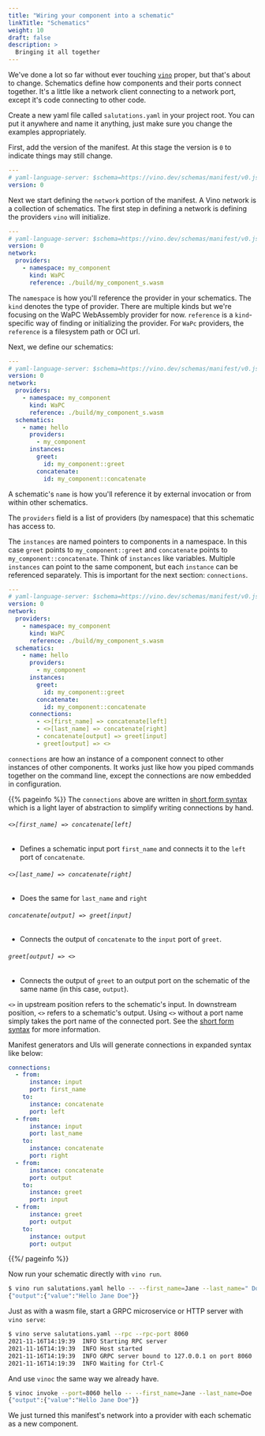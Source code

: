 ```yaml
---
title: "Wiring your component into a schematic"
linkTitle: "Schematics"
weight: 10
draft: false
description: >
  Bringing it all together
---
```


We've done a lot so far without ever touching [`vino`] proper, but that's about to change. Schematics define how components and their ports connect together. It's a little like a network client connecting to a network port, except it's code connecting to other code.

Create a new yaml file called `salutations.yaml` in your project root. You can put it anywhere and name it anything, just make sure you change the examples appropriately.

First, add the version of the manifest. At this stage the version is `0` to indicate things may still change.

```yaml {title="./salutations.yaml"}
---
# yaml-language-server: $schema=https://vino.dev/schemas/manifest/v0.json
version: 0
```

Next we start defining the `network` portion of the manifest. A Vino network is a collection of schematics. The first step in defining a network is defining the providers `vino` will initialize.

```yaml {title="./salutations.yaml"}
---
# yaml-language-server: $schema=https://vino.dev/schemas/manifest/v0.json
version: 0
network:
  providers:
    - namespace: my_component
      kind: WaPC
      reference: ./build/my_component_s.wasm
```

The `namespace` is how you'll reference the provider in your schematics. The `kind` denotes the type of provider. There are multiple kinds but we're focusing on the WaPC WebAssembly provider for now. `reference` is a `kind`-specific way of finding or initializing the provider. For `WaPc` providers, the `reference` is a filesystem path or OCI url.

Next, we define our schematics:

```yaml {title="./salutations.yaml"}
---
# yaml-language-server: $schema=https://vino.dev/schemas/manifest/v0.json
version: 0
network:
  providers:
    - namespace: my_component
      kind: WaPC
      reference: ./build/my_component_s.wasm
  schematics:
    - name: hello
      providers:
        - my_component
      instances:
        greet:
          id: my_component::greet
        concatenate:
          id: my_component::concatenate
```

A schematic's `name` is how you'll reference it by external invocation or from within other schematics.

The `providers` field is a list of providers (by namespace) that this schematic has access to.

The `instances` are named pointers to components in a namespace. In this case `greet` points to `my_component::greet` and `concatenate` points to `my_component::concatenate`. Think of `instances` like variables. Multiple `instances` can point to the same component, but each `instance` can be referenced separately. This is important for the next section: `connections`.

```yaml {title="./salutations.yaml"}
---
# yaml-language-server: $schema=https://vino.dev/schemas/manifest/v0.json
version: 0
network:
  providers:
    - namespace: my_component
      kind: WaPC
      reference: ./build/my_component_s.wasm
  schematics:
    - name: hello
      providers:
        - my_component
      instances:
        greet:
          id: my_component::greet
        concatenate:
          id: my_component::concatenate
      connections:
        - <>[first_name] => concatenate[left]
        - <>[last_name] => concatenate[right]
        - concatenate[output] => greet[input]
        - greet[output] => <>
```

`connections` are how an instance of a component connect to other instances of other components. It works just like how you piped commands together on the command line, except the connections are now embedded in configuration.

{{% pageinfo %}}
The `connections` above are written in [short form syntax](/configuration/short-form-syntax/) which is a light layer of abstraction to simplify writing connections by hand.

###### `<>[first_name] => concatenate[left]`

- Defines a schematic input port `first_name` and connects it to the `left` port of `concatenate`.

###### `<>[last_name] => concatenate[right]`

- Does the same for `last_name` and `right`

###### `concatenate[output] => greet[input]`

- Connects the output of `concatenate` to the `input` port of `greet`.

###### `greet[output] => <>`

- Connects the output of `greet` to an output port on the schematic of the same name (in this case, `output`).

`<>` in upstream position refers to the schematic's input. In downstream position, `<>` refers to a schematic's output. Using `<>` without a port name simply takes the port name of the connected port. See the [short form syntax](/configuration/short-form-syntax/) for more information.

Manifest generators and UIs will generate connections in expanded syntax like below:

```yaml
connections:
  - from:
      instance: input
      port: first_name
    to:
      instance: concatenate
      port: left
  - from:
      instance: input
      port: last_name
    to:
      instance: concatenate
      port: right
  - from:
      instance: concatenate
      port: output
    to:
      instance: greet
      port: input
  - from:
      instance: greet
      port: output
    to:
      instance: output
      port: output
```

{{%/ pageinfo %}}

Now run your schematic directly with `vino run`.

```sh
$ vino run salutations.yaml hello -- --first_name=Jane --last_name=" Doe"
{"output":{"value":"Hello Jane Doe"}}
```

Just as with a wasm file, start a GRPC microservice or HTTP server with `vino serve`:

```sh
$ vino serve salutations.yaml --rpc --rpc-port 8060
2021-11-16T14:19:39  INFO Starting RPC server
2021-11-16T14:19:39  INFO Host started
2021-11-16T14:19:39  INFO GRPC server bound to 127.0.0.1 on port 8060
2021-11-16T14:19:39  INFO Waiting for Ctrl-C
```

And use `vinoc` the same way we already have.

```sh
$ vinoc invoke --port=8060 hello -- --first_name=Jane --last_name=Doe
{"output":{"value":"Hello Jane Doe"}}
```

We just turned this manifest's network into a provider with each schematic as a new component.

[`vinoc`]: /tools/vinoc/
[`vow`]: /tools/vow/
[`vino`]: /tools/vino/
[short form syntax]: /configuration/short-form-syntax/
